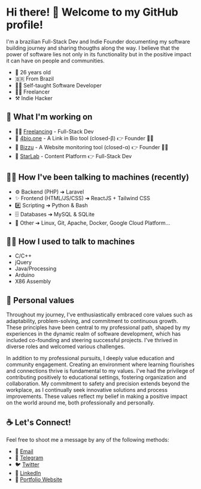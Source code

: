 # Hi there! 🖖 Welcome to my GitHub profile!

I'm a brazilian Full-Stack Dev and Indie Founder documenting my software building journey and sharing thougths along the way. I believe that the power of software lies not only in its functionality but in the positive impact it can have on people and communities.

- 🎂 26 years old
- 🇧🇷 From Brazil
- 👨‍💻 Self-taught Software Developer
- 👨‍💻 Freelancer
- ⚒ Indie Hacker

## 🌱 What I'm working on

- 👨‍💻 [Freelancing](mailto:hello@willgcr.me) - Full-Stack Dev
- 🔗 [4bio.one](https://4bio.one) - A Link in Bio tool (closed-β) 👉 Founder 🕵️‍♂️
- 🔎 [Bizzu](#) - A Website monitoring tool (closed-α) 👉 Founder 🕵️‍♂️
- 🌌 [StarLab](https://starlabtech.com.br) - Content Platform 👉 Full-Stack Dev

## 👨‍💻 How I've been talking to machines (recently)

- ⚙️ Backend (PHP) ➔ Laravel
- ✨ Frontend (HTML/JS/CSS) ➔ ReactJS + Tailwind CSS
- #️⃣ Scripting ➔ Python & Bash
- 🗄️ Databases ➔ MySQL & SQLite
- 🧰 Other ➔ Linux, Git, Apache, Docker, Google Cloud Platform...

## 👨‍💻 How I used to talk to machines

- C/C++
- jQuery
- Java/Processing
- Arduino
- X86 Assembly

## 🗿 Personal values

Throughout my journey, I've enthusiastically embraced core values such as adaptability, problem-solving, and commitment to continuous growth. These principles have been central to my professional path, shaped by my experiences in the dynamic realm of software development, which has included co-founding and steering successful projects. I've thrived in diverse roles and welcomed various challenges.

In addition to my professional pursuits, I deeply value education and community engagement. Creating an environment where learning flourishes and connections thrive is fundamental to my values. I've had the privilege of contributing positively to educational settings, fostering organization and collaboration. My commitment to safety and precision extends beyond the workplace, as I continually seek innovative solutions and process improvements. These values reflect my belief in making a positive impact on the world around me, both professionally and personally.

## ☕️ Let's Connect!

Feel free to shoot me a message by any of the following methods:

- 📨 [Email](mailto:hello@willgcr.me)
- 💬 [Telegram](https://t.me/willgcr)
- 🐦 [Twitter](https://twitter.com/willgcr)
- 👔 [LinkedIn](https://linkedin.com/in/willgcr)
- 💼 [Portfolio Website](https://willgcr.me)
